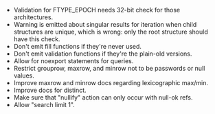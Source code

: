 - Validation for FTYPE\_EPOCH needs 32-bit check for those architectures.
- Warning is emitted about singular results for iteration when child
  structures are unique, which is wrong: only the root structure should
  have this check.
- Don't emit fill functions if they're never used.
- Don't emit validation functions if they're the plain-old versions.
- Allow for noexport statements for queries.
- Restrict grouprow, maxrow, and minrow not to be passwords or null values.
- Improve maxrow and minrow docs regarding lexicographic max/min.
- Improve docs for distinct.
- Make sure that "nullify" action can only occur with null-ok refs.
- Allow "search limit 1".
